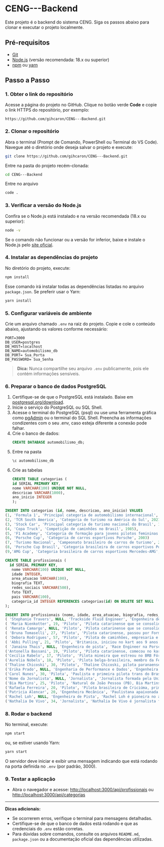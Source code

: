 # CENG---Backend

Este projeto é o backend do sistema CENG. Siga os passos abaixo para clonar e executar o projeto localmente.

## Pré-requisitos

- [Git](https://git-scm.com/downloads)
- [Node.js](https://nodejs.org/) (versão recomendada: 18.x ou superior)
- [npm](https://www.npmjs.com/) ou [yarn](https://yarnpkg.com/)

## Passo a Passo
### 1. Obter o link do repositório

Acesse a página do projeto no GitHub. Clique no botão verde **Code** e copie o link HTTPS do repositório, por exemplo:
```
https://github.com/gihcaron/CENG---Backend.git
```

### 2. Clonar o repositório

Abra o terminal (Prompt de Comando, PowerShell ou Terminal do VS Code). Navegue até o diretório onde deseja salvar o projeto e execute:
```bash
git clone https://github.com/gihcaron/CENG---Backend.git
```
Entre na pasta do projeto recém-clonada:
```bash
cd CENG---Backend
```
Entre no arquivo
```bash
code .
```

### 3. Verificar a versão do Node.js

Confira se o Node.js está instalado e na versão recomendada (18.x ou superior):
```bash
node -v
```
Se o comando não funcionar ou a versão for inferior, baixe e instale o Node.js pelo [site oficial](https://nodejs.org/).

### 4. Instalar as dependências do projeto

No diretório do projeto, execute:
```bash
npm install
```
Esse comando irá instalar todas as dependências listadas no arquivo `package.json`. Se preferir usar o Yarn:
```bash
yarn install
```

### 5. Configurar variáveis de ambiente

Crie um arquivo chamado `.env` na raiz do projeto. Copie e cole o conteúdo abaixo, ajustando os valores conforme necessário:
```
PORT=3000
DB_USER=postgres
DB_HOST=localhost
DB_NAME=automobilismo_db
DB_PORT= Sua_Porta 
DB_PASSWORD= Sua_Senha
```
> **Dica:** Nunca compartilhe seu arquivo `.env` publicamente, pois ele contém informações sensíveis.

### 6. Preparar o banco de dados PostgreSQL

1. Certifique-se de que o PostgreSQL está instalado. Baixe em [postgresql.org/download](https://www.postgresql.org/download/).
2. Inicie o serviço do PostgreSQL ou SQL Shell.
3. Acesse o terminal do PostgreSQL (psql) ou use uma ferramenta gráfica como [pgAdmin](https://www.pgadmin.org/) ou o terminal do SQL Shell. Preencha as informações condizentes com o seu .env, caso esteja diferente a conexão pode falhar.
4. Crie o banco de dados:
    ```sql
    CREATE DATABASE automobilismo_db;
    ```
5. Entre na pasta
      ```sql
    \c automobilismo_db
    ```
6. Crie as tabelas
      ```sql
   CREATE TABLE categorias (
    id SERIAL PRIMARY KEY,
    nome VARCHAR(100) UNIQUE NOT NULL,
    descricao VARCHAR(1000),
    ano_inicio INTEGER
    );
  ```sql
INSERT INTO categorias (id, nome, descricao, ano_inicio) VALUES
(1, 'Formula 1', 'Principal categoria de automobilismo internacional', 1950),
(2, 'TCR South America', 'Categoria de turismo na América do Sul', 2021),
(3, 'Stock Car', 'Principal categoria de turismo nacional do Brasil', 1979),
(4, 'Copa Truck', 'Competição de caminhões no Brasil', 1985),
(5, 'F1 Academy', 'Categoria de formação para jovens pilotos femininas', 2023),
(6, 'Porsche Cup', 'Categoria de carros esportivos Porsche', 2003)
(7, 'Turismo Nacional', 'Campeonato brasileiro de carros de turismo', 2000),
(8, 'Porsche Cup Brasil', 'Categoria brasileira de carros esportivos Porsche', 2003),
(9,'AMG Cup', 'Categoria brasileira de carros esportivos Mercedes-AMG', 2020);

 ```
 ```sql
CREATE TABLE profissionais (
   id SERIAL PRIMARY KEY,
    nome VARCHAR(100) UNIQUE NOT NULL,
    idade INTEGER,
    area_atuacao VARCHAR(100),
    biografia TEXT,
    redes_sociais VARCHAR(500),
    foto TEXT,
    pais VARCHAR(100),
    categoria_id INTEGER REFERENCES categorias(id) ON DELETE SET NULL
);
 ```
 ```sql
INSERT INTO profissionais (nome, idade, area_atuacao, biografia, redes_sociais, foto, pais, categoria_id) VALUES
( 'Stephanie Travers', NULL, 'Trackside Fluid Engineer', 'Engenheira de fluidos de pista. Primeira mulher negra a subir no podio da Formula 1 em 2020.', '@stephanietravers', 'uploads\\1757722453750-stephanie-travers.jpg', 'Estados Unidos', 1),
( 'Maria Nienkotter', 19, 'Piloto', 'Pilota catarinense que se consolidou no TCR South America Banco BRB ao volante de um Toyota Corolla.', '@marianienkotter', 'uploads\\1757724147327-WhatsApp Image 2025-09-07 at 21.27.04.jpeg', 'Brasil', 2),
( 'Renata Camargo', NULL, 'Piloto', 'Pilota catarinense que se consolidou no TCR South America Banco BRB ao volante de um Toyota Corolla.', '@renatacamargooficial', 'uploads\\1757724300376-renataCamargo.jpg', 'Brasil', 7),
( 'Bruna Tomaselli', 27, 'Piloto', 'Pilota catarinense, passou por Formula Junior Brasil, F4 Sul-Americana, U.S. F2000 e W Series. Estreou na Stock Series em 2023.', '@brunatomaselli', 'uploads\\1757724497074-brunaT.jpg', 'Brasil', 3),
( 'Debora Rodrigues', 57, 'Piloto', 'Pilota de caminhões, empresaria e ex-apresentadora de TV, pioneira em competicoes de caminhões no Brasil.', '@deborarodriguesoficial', 'uploads\\1757724779608-debora.jpg', 'Brasil', 4),
( 'Abbi Pulling', 21, 'Piloto', 'Britanica, iniciou no kart aos 9 anos. Conquistou titulo da F1 Academy em 2024 e atualmente e piloto de testes da Nissan Formula E.', '@abbipulling', 'uploads\\1757784337473-abbi.jpg', 'Reino Unido', 5),
( 'Janaina Thais', NULL, 'Engenheira de pista', 'Race Engineer na Porsche Cup Brasil desde 2017, especialista em telemetria, setup de carros e gestao de pneus.', '@jana_thais', 'uploads\\1757784469289-janaina.jpg', 'Brasil', 6),
('Antonella Bassani', 19, 'Piloto', 'Pilota catarinense, comecou no kart aos 4 anos, primeira mulher a conquistar pole na Porsche Cup Brasil aos 16 anos.', '@antonella_bassani', 'uploads\\1757784573967-antonellaB.jpg', 'Brasil', 6),
('Cecília Rabelo', 17, 'Piloto', 'Pilota mineira que estreou no BRB Fórmula 4 Brasil em 2023, conquistando uma pole position histórica em Interlagos pela TMG Racing. Atualmente compete pela Oakberry Bassani F4 em sua segunda temporada e também participa da Porsche Cup Brasil.', '@cecilia_rabelo', 'uploads\\1757784687268-ceciliaR.jpg', 'Brasil', 5),
('Aurelia Nobels', 18, 'Piloto', 'Pilota belga-brasileira, membro da Ferrari Driver Academy, atualmente na F1 Academy pela ART Grand Prix. Começou no kart aos 10 anos, competiu em diversas Fórmulas 4 internacionais e conquistou pódios na F4 Saudita.', '@aurelianobels', 'uploads\\1757784785549-AureliaN.jpg', 'Brasil', 5),
('Thaline Chicoski', 30, 'Piloto', 'Thaline Chicoski, pilota paranaense de Campo Mourão, descobriu sua paixão pelo automobilismo em 2010, quando decidiu experimentar o kart de seu irmão. Aos 14 anos iniciou sua trajetória, conquistando o bicampeonato paranaense de kart e se tornando a única mulher a vencer na Copa HB20, onde competiu por quatro temporadas. Atualmente, com 30 anos, representa a equipe DMais Motorsport na AMG Cup Brasil e na Copa Truck.', '@thalinechicoski', 'uploads\\1757784899496-Thaline.jpg', 'Brasil', 4),
('Erika Prado', NULL, 'Engenharia de Performance e Dados', 'Engenheira com experiência na Fórmula Vee, Copa HB20, Stock Light, GP do Galeão e Fórmula 4 Brasil. Atuou como Performance Engineer na Cavaleiro Sports e hoje é destaque na F4 Brasil. Fundadora do projeto Girls Like Racing, que aproxima e incentiva mulheres no automobilismo, impactando milhares de mulheres de todo o Brasil.', '@engblogueira', 'uploads\\1757785035430-ErikaP.jpg', 'Brasil', 3),
('Carol Nunes', 30, 'Pilota', 'Paulista e primeira pilota trans do Brasil, Carol Nunes iniciou no automobilismo com um ousado projeto: transformar sozinha um Ford Fusion em carro de corrida, o que lhe rendeu notoriedade e vitórias na Subida de Montanha e na Super Liga Desportiva de Velocidade. Conquistou título na categoria feminina da liga e chegou a competir na Copa HB20, sempre enfrentando barreiras de patrocínio e preconceito, mas se consolidando como símbolo de diversidade e resistência no esporte a motor.', '@carol.nunes42', 'uploads\\1757785259142-carolNunes.jpg', 'Brasil', NULL),
('Nome da Jornalista', NULL, 'Jornalista', 'Jornalista formada pela Universidade Presbiteriana Mackenzie, com experiência em veículos como Destak, eduK, Tazio, Grande Prêmio e na organização da Stock Car. Atualmente é editora no site F1 Mania, onde cobre Fórmula 1, Stock Car e Porsche Cup, além de já ter atuado em eventos internacionais como F1, Fórmula E, WEC e Indy. Criadora da página Elas na Pista, soma mais de 10 mil seguidores no YouTube, destacando-se na produção de conteúdo e na representatividade feminina no automobilismo.', '@elasnapista', NULL, 'Brasil', 7),
('Bia Martins', 25, 'Piloto', 'Natural de João Pessoa (PB), Bia Martins começou no kart aos 9 anos e se destacou como a única mulher na F-400 do Nordeste. Em 2023 estreou nos carros pela HB20 Racing Cup, encerrando duas temporadas entre os sete primeiros colocados. Em 2025 estreia na Turismo Nacional pela equipe GS Sports, ao lado de Maria Luiza Bedin, acelerando o Chevrolet New Onix #55.', '@biafmartins_', 'uploads\\1757785439396-BiaMartins.jpg', 'Brasil', 7),
('Rafaela Ferreira', 20, 'Piloto', 'Pilota brasileira de Criciúma, primeira mulher a conquistar a pole position na Copa Brasil de Kart em 2022. Estreou na Fórmula 4 Brasil em 2023, onde fez história como a primeira mulher a subir ao pódio e, em 2024, conquistou três vitórias e terminou o campeonato em 4º lugar. Em 2025, passou a competir na F1 Academy pela Campos Racing, representando a Racing Bulls.', '@rafaelaferreiraf1', 'uploads\\1757785747015-RafaelaF.jpg', 'Brasil', 5),
('Patricia Alencar', 20, 'Engenheira Mecânica', 'Paulistana apaixonada por automobilismo desde a infância, Patricia começou como mecânica aos 15 anos e fez história ao se tornar a primeira mulher a atuar como mecânica oficial na Porsche Cup Brasil e na Stock Car. Atualmente estuda Engenharia Mecânica na Anhembi Morumbi, trabalha como engenheira de dados na Copa Hyundai HB20 e Fórmula Delta, chefia a EMS Rally Team no Sertões e no Brasileiro de Rally Baja, além de integrar projetos como o FIA Girls on Track Brasil na Mitsubishi Cup.', '@patriciafelixalencar', 'uploads\\1757786057578-PatriciaA.jpg', 'Brasil', 3),
('Rachel Loh', NULL, 'Engenheira de Pista', 'Rachel Loh é pioneira no automobilismo brasileiro, sendo a primeira engenheira de pista da Stock Car em 2016. Atualmente integra a Ipiranga Racing e também atua como comissária técnica da CBA, tendo fiscalizado provas de Fórmula 1 em São Paulo e Singapura. Formada em Engenharia Mecânica, acumula mais de 17 anos de experiência e participa de iniciativas como a Comissão Feminina de Automobilismo e o projeto FIA Girls on Track. Defensora da inclusão e da igualdade de gênero, inspira novas gerações de mulheres a seguirem carreira no esporte a motor.', '@kuanzein', 'uploads\\1757786235317-RachelL.jpg', 'Brasil', 3),
('Nathalia De Vivo', 34, 'Jornalista', 'Nathalia De Vivo é jornalista formada pela Universidade Presbiteriana Mackenzie em 2013, com experiência em mídias sociais e reportagem em veículos como Jornal Destak, eduK, Tazio, Grande Prêmio e a Stock Car. Atualmente é editora do site F1 Mania, onde lidera coberturas da Stock Car e Porsche Cup, além de atuar em pautas da Fórmula 1. Criadora da página Elas na Pista, soma passagens por eventos internacionais como F1, Fórmula E, WEC e Indy, com entrevistas em inglês e reportagens in loco.', '@itsmenathi', 'uploads\\1757786503647-NathaliaV.jpg', 'Brasil', 1);
 ```

### 8. Rodar o backend

No terminal, execute:
```bash
npm start
```
ou, se estiver usando Yarn:
```bash
yarn start
```
O servidor deve iniciar e exibir uma mensagem indicando que está rodando na porta definida no `.env` (por padrão, 3000).

### 9. Testar a aplicação

- Abra o navegador e acesse: [http://localhost:3000/api/profissionais](http://localhost:3000/api/profissionais) ou [http://localhost:3000/api/categorias](http://localhost:3000/api/categorias)

---

**Dicas adicionais:**
- Se ocorrerem erros, verifique o terminal para mensagens detalhadas.
- Certifique-se de que o banco de dados está rodando e que as credenciais do `.env` estão corretas.
- Para dúvidas sobre comandos, consulte os arquivos `README.md`, `package.json` ou a documentação oficial das dependências utilizadas.



